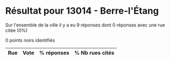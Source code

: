 # Résultat pour 13014 - Berre-l'Étang

Sur l'ensemble de la ville il y a eu 9 réponses dont 0 réponses avec une rue citée (0%)

0 points noirs identifiés

| Rue | Vote | % réponses | % Nb rues cités|
|-----|------|------------|----------------|
